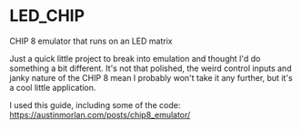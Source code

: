 # LED_CHIP
CHIP 8 emulator that runs on an LED matrix

Just a quick little project to break into emulation and thought I'd do something a bit different. It's not that polished, the weird control inputs and janky nature of the CHIP 8 mean I probably won't take it any further, but it's a cool little application.   

I used this guide, including some of the code: https://austinmorlan.com/posts/chip8_emulator/
